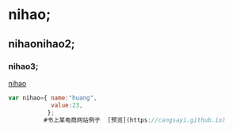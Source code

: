 # nihao;
## nihaonihao2;
### nihao3;

[nihao](http://www.baidu.com)
```javascript
var nihao={ name:"huang",
            value:23,
           };
		  #书上某电商网站例子  [预览](https://cangsayi.github.io)
